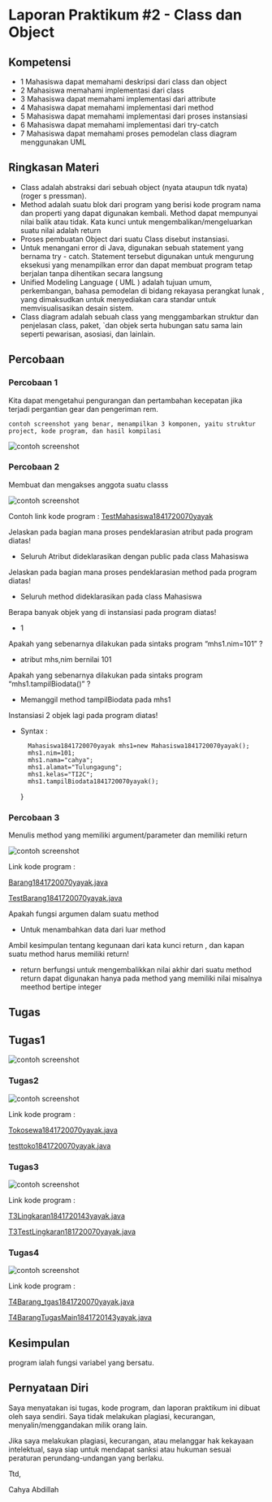 # Laporan Praktikum #2 - Class dan Object

## Kompetensi

- 1 Mahasiswa dapat memahami deskripsi dari class dan object
- 2 Mahasiswa memahami implementasi dari class 
- 3 Mahasiswa dapat memahami implementasi dari attribute 
- 4 Mahasiswa dapat memahami implementasi dari method 
- 5 Mahasiswa dapat memahami implementasi dari proses instansiasi 
- 6 Mahasiswa dapat memahami implementasi dari try-catch 
- 7 Mahasiswa dapat memahami proses pemodelan class diagram menggunakan UML 

## Ringkasan Materi

- Class adalah abstraksi dari sebuah object (nyata ataupun tdk nyata) (roger s pressman).
- Method adalah suatu blok dari program yang berisi kode program nama dan properti yang       dapat digunakan kembali. Method dapat mempunyai nilai balik atau tidak. Kata kunci untuk    mengembalikan/mengeluarkan suatu nilai adalah return 
- Proses pembuatan Object dari suatu Class disebut instansiasi.
- Untuk menangani error di Java, digunakan sebuah statement yang bernama try - catch.         Statement tersebut digunakan untuk mengurung eksekusi yang menampilkan error dan dapat      membuat program tetap berjalan tanpa dihentikan secara langsung
- Unified Modeling Language ( UML ) adalah tujuan umum, perkembangan, bahasa pemodelan di     bidang rekayasa perangkat lunak , yang dimaksudkan untuk menyediakan cara standar untuk     memvisualisasikan desain sistem.
- Class diagram adalah sebuah class yang menggambarkan struktur dan penjelasan class, paket, `dan objek serta hubungan satu sama lain seperti pewarisan, asosiasi, dan lainlain.




## Percobaan

### Percobaan 1

Kita dapat mengetahui pengurangan dan pertambahan kecepatan jika terjadi pergantian gear dan pengeriman rem.

`contoh screenshot yang benar, menampilkan 3 komponen, yaitu struktur project, kode program, dan hasil kompilasi`

![contoh screenshot](img/ssss.png)



### Percobaan 2

Membuat dan mengakses anggota suatu classs

![contoh screenshot](img/sss.png)

Contoh link kode program : [TestMahasiswa1841720070yayak](../../src/2_Class_dan_Object/TestMahasiswa1841720070yayak.java)

Jelaskan pada bagian mana proses pendeklarasian atribut pada program diatas!
- Seluruh Atribut dideklarasikan dengan public pada class Mahasiswa

Jelaskan pada bagian mana proses pendeklarasian method pada program diatas!
- Seluruh method dideklarasikan pada class Mahasiswa

Berapa banyak objek yang di instansiasi pada program diatas!
- 1 

 Apakah yang sebenarnya dilakukan pada sintaks program “mhs1.nim=101” ?
- atribut mhs,nim bernilai 101 

 Apakah yang sebenarnya dilakukan pada sintaks program “mhs1.tampilBiodata()” ?
- Memanggil method tampilBiodata pada mhs1

Instansiasi 2 objek lagi pada program diatas!
- Syntax :

        Mahasiswa1841720070yayak mhs1=new Mahasiswa1841720070yayak();
        mhs1.nim=101;
        mhs1.nama="cahya";
        mhs1.alamat="Tulungagung";
        mhs1.kelas="TI2C";
        mhs1.tampilBiodata1841720070yayak();
    }
        
        

### Percobaan 3

Menulis method yang memiliki argument/parameter dan memiliki return

![contoh screenshot](img/ss2.png)

Link kode program :

[Barang1841720070yayak.java](../../src/2_Class_dan_Object/Barang1841720070yayak.java)

[TestBarang1841720070yayak.java](../../src/2_Class_dan_Object/TestBarang1841720070yayak.java)

 Apakah fungsi argumen dalam suatu method
 - Untuk menambahkan data dari luar method
 
 Ambil kesimpulan tentang kegunaan dari kata kunci return , dan kapan suatu method harus memiliki return!
 - return berfungsi untuk mengembalikkan nilai akhir dari suatu method return dapat digunakan hanya pada method yang memiliki nilai misalnya meethod bertipe integer
 
 

## Tugas

## Tugas1
![contoh screenshot](img/ss1.png)


### Tugas2

![contoh screenshot](img/sstg2.png)

Link kode program :

[Tokosewa1841720070yayak.java](../../src/2_Class_dan_Object/Tokosewa1841720070yayak.java)

[testtoko1841720070yayak.java](../../src/2_Class_dan_Object/testtoko1841720070yayak.java)

### Tugas3

![contoh screenshot](img/sstg3.png)

Link kode program :

[T3Lingkaran1841720143yayak.java](../../src/2_Class_dan_Object/T3Lingkaran1841720143yayak.java)

[T3TestLingkaran181720070yayak.java](../../src/2_Class_dan_Object/T3TestLingkaran181720070yayak.java)

### Tugas4

![contoh screenshot](img/sstg4.png)

Link kode program :

[T4Barang_tgas1841720070yayak.java](../../src/2_Class_dan_Object/T4Barang_tgas1841720070yayak.java)

[T4BarangTugasMain1841720143yayak.java](../../src/2_Class_dan_Object/T4BarangTugasMain1841720143yayak.java)

## Kesimpulan

program ialah fungsi variabel yang bersatu.

## Pernyataan Diri

Saya menyatakan isi tugas, kode program, dan laporan praktikum ini dibuat oleh saya sendiri. Saya tidak melakukan plagiasi, kecurangan, menyalin/menggandakan milik orang lain.

Jika saya melakukan plagiasi, kecurangan, atau melanggar hak kekayaan intelektual, saya siap untuk mendapat sanksi atau hukuman sesuai peraturan perundang-undangan yang berlaku.

Ttd,

Cahya Abdillah